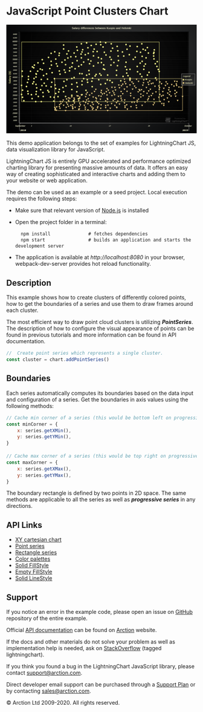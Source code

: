 # JavaScript Point Clusters Chart

![JavaScript Point Clusters Chart](pointClusters.png)

This demo application belongs to the set of examples for LightningChart JS, data visualization library for JavaScript.

LightningChart JS is entirely GPU accelerated and performance optimized charting library for presenting massive amounts of data. It offers an easy way of creating sophisticated and interactive charts and adding them to your website or web application.

The demo can be used as an example or a seed project. Local execution requires the following steps:

- Make sure that relevant version of [Node.js](https://nodejs.org/en/download/) is installed
- Open the project folder in a terminal:

        npm install              # fetches dependencies
        npm start                # builds an application and starts the development server

- The application is available at *http://localhost:8080* in your browser, webpack-dev-server provides hot reload functionality.


## Description

This example shows how to create clusters of differently colored points, how to get the boundaries of a series and use them to draw frames around each cluster.

The most efficient way to draw point cloud clusters is utilizing ***PointSeries***. The description of how to configure the visual appearance of points can be found in previous tutorials and more information can be found in API documentation.

```javascript
//  Create point series which represents a single cluster.
const cluster = chart.addPointSeries()
```

## Boundaries

Each series automatically computes its boundaries based on the data input and configuration of a series. Get the boundaries in axis values using the following methods:

```javascript
// Cache min corner of a series (this would be bottom left on progressive axes).
const minCorner = {
    x: series.getXMin(),
    y: series.getYMin(),
}

// Cache max corner of a series (this would be top right on progressive axes).
const maxCorner = {
    x: series.getXMax(),
    y: series.getYMax(),
}
```

The boundary rectangle is defined by two points in 2D space. The same methods are applicable to all the series as well as ***progressive series*** in any directions.


## API Links

* [XY cartesian chart]
* [Point series]
* [Rectangle series]
* [Color palettes]
* [Solid FillStyle]
* [Empty FillStyle]
* [Solid LineStyle]


## Support

If you notice an error in the example code, please open an issue on [GitHub][0] repository of the entire example.

Official [API documentation][1] can be found on [Arction][2] website.

If the docs and other materials do not solve your problem as well as implementation help is needed, ask on [StackOverflow][3] (tagged lightningchart).

If you think you found a bug in the LightningChart JavaScript library, please contact support@arction.com.

Direct developer email support can be purchased through a [Support Plan][4] or by contacting sales@arction.com.

[0]: https://github.com/Arction/
[1]: https://www.arction.com/lightningchart-js-api-documentation/
[2]: https://www.arction.com
[3]: https://stackoverflow.com/questions/tagged/lightningchart
[4]: https://www.arction.com/support-services/

© Arction Ltd 2009-2020. All rights reserved.


[XY cartesian chart]: https://www.arction.com/lightningchart-js-api-documentation/v3.3.0/classes/chartxy.html
[Point series]: https://www.arction.com/lightningchart-js-api-documentation/v3.3.0/classes/pointseries.html
[Rectangle series]: https://www.arction.com/lightningchart-js-api-documentation/v3.3.0/classes/rectangleseries.html
[Color palettes]: https://www.arction.com/lightningchart-js-api-documentation/v3.3.0/globals.html#colorpalettes
[Solid FillStyle]: https://www.arction.com/lightningchart-js-api-documentation/v3.3.0/classes/solidfill.html
[Empty FillStyle]: https://www.arction.com/lightningchart-js-api-documentation/v3.3.0/globals.html#emptyfill
[Solid LineStyle]: https://www.arction.com/lightningchart-js-api-documentation/v3.3.0/classes/solidline.html

